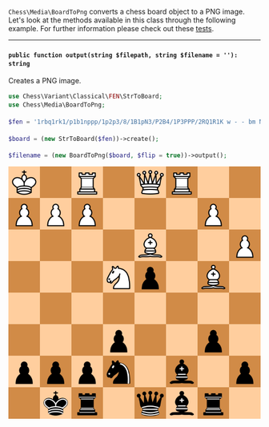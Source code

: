 `Chess\Media\BoardToPng` converts a chess board object to a PNG image. Let's look at the methods available in this class through the following example. For further information please check out these [tests](https://github.com/chesslablab/php-chess/blob/master/tests/unit/Media/BoardToPngTest.php).

---

#### `public function output(string $filepath, string $filename = ''): string`

Creates a PNG image.

```php
use Chess\Variant\Classical\FEN\StrToBoard;
use Chess\Media\BoardToPng;

$fen = '1rbq1rk1/p1b1nppp/1p2p3/8/1B1pN3/P2B4/1P3PPP/2RQ1R1K w - - bm Nf6+';

$board = (new StrToBoard($fen))->create();

$filename = (new BoardToPng($board, $flip = true))->output();
```

![Figure 1](https://raw.githubusercontent.com/chesslablab/php-chess/master/tests/data/img/01_kaufman_flip.png)
